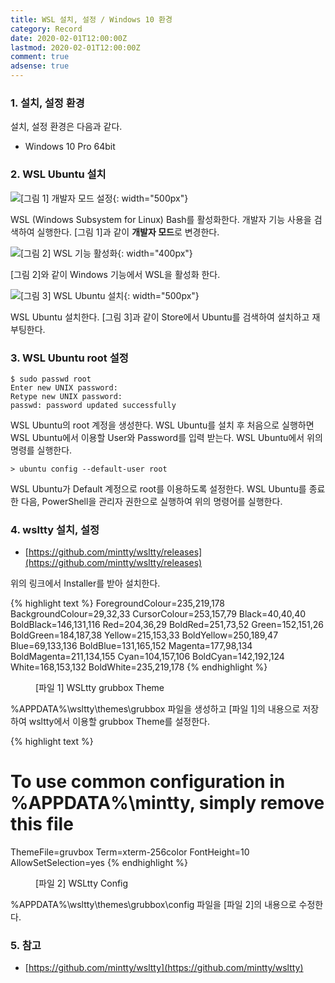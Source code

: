```yaml
---
title: WSL 설치, 설정 / Windows 10 환경
category: Record
date: 2020-02-01T12:00:00Z
lastmod: 2020-02-01T12:00:00Z
comment: true
adsense: true
---
```


### 1. 설치, 설정 환경

설치, 설정 환경은 다음과 같다.
* Windows 10 Pro 64bit

### 2. WSL Ubuntu 설치

![[그림 1] 개발자 모드 설정]({{site.baseurl}}/images/record/WSL_Install_Windows_10/Developer_Mode.PNG){: width="500px"}

WSL (Windows Subsystem for Linux) Bash를 활성화한다. 개발자 기능 사용을 검색하여 실행한다. [그림 1]과 같이 **개발자 모드**로 변경한다.

![[그림 2] WSL 기능 활성화]({{site.baseurl}}/images/record/WSL_Install_Windows_10/WSL_Enable.PNG){: width="400px"}

[그림 2]와 같이 Windows 기능에서 WSL을 활성화 한다.

![[그림 3] WSL Ubuntu 설치]({{site.baseurl}}/images/record/WSL_Install_Windows_10/Ubuntu_Install.PNG){: width="500px"}

WSL Ubuntu 설치한다. [그림 3]과 같이 Store에서 Ubuntu를 검색하여 설치하고 재부팅한다.

### 3. WSL Ubuntu root 설정

~~~console
$ sudo passwd root
Enter new UNIX password:
Retype new UNIX password:
passwd: password updated successfully
~~~

WSL Ubuntu의 root 계정을 생성한다. WSL Ubuntu를 설치 후 처음으로 실행하면 WSL Ubuntu에서 이용할 User와 Password를 입력 받는다. WSL Ubuntu에서 위의 명령를 실행한다.

~~~console
> ubuntu config --default-user root
~~~

WSL Ubuntu가 Default 계정으로 root를 이용하도록 설정한다. WSL Ubuntu를 종료한 다음, PowerShell을 관리자 권한으로 실행하여 위의 명령어를 실행한다.

### 4. wsltty 설치, 설정

* [https://github.com/mintty/wsltty/releases](https://github.com/mintty/wsltty/releases)

위의 링크에서 Installer를 받아 설치한다.

{% highlight text %}
ForegroundColour=235,219,178
BackgroundColour=29,32,33
CursorColour=253,157,79
Black=40,40,40
BoldBlack=146,131,116
Red=204,36,29
BoldRed=251,73,52
Green=152,151,26
BoldGreen=184,187,38
Yellow=215,153,33
BoldYellow=250,189,47
Blue=69,133,136
BoldBlue=131,165,152
Magenta=177,98,134
BoldMagenta=211,134,155
Cyan=104,157,106
BoldCyan=142,192,124
White=168,153,132
BoldWhite=235,219,178
{% endhighlight %}
<figure>
<figcaption class="caption">[파일 1] WSLtty grubbox Theme</figcaption>
</figure>

%APPDATA%\wsltty\themes\grubbox 파일을 생성하고 [파일 1]의 내용으로 저장하여 wsltty에서 이용할 grubbox Theme를 설정한다.

{% highlight text %}
# To use common configuration in %APPDATA%\mintty, simply remove this file
ThemeFile=gruvbox
Term=xterm-256color
FontHeight=10
AllowSetSelection=yes
{% endhighlight %}
<figure>
<figcaption class="caption">[파일 2] WSLtty Config</figcaption>
</figure>

%APPDATA%\wsltty\themes\grubbox\config 파일을 [파일 2]의 내용으로 수정한다.

### 5. 참고

* [https://github.com/mintty/wsltty](https://github.com/mintty/wsltty)